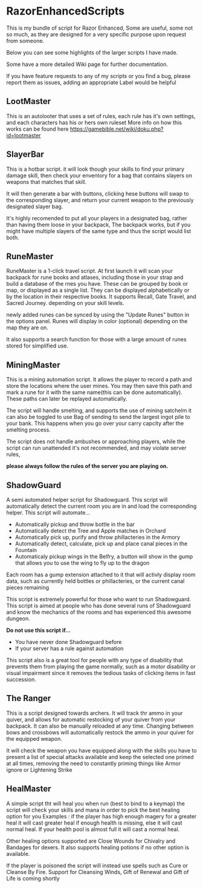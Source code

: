 # RazorEnhancedScripts

This is my bundle of script for Razor Enhanced, Some are useful, some not so much, as they are designed for a very specific purpose upon request from someone.

Below you can see some highlights of the larger scripts I have made.

Some have a more detailed Wiki page for further documentation.

If you have feature requests to any of my scripts or you find a bug, please report them as issues, adding an appropriate Label would be helpful

## LootMaster

This is an autolooter that uses a set of rules, each rule has it's own settings, and each characters has his or hers own ruleset
More info on how this works can be found here
https://gamebible.net/wiki/doku.php?id=lootmaster

## SlayerBar

This is a hotbar script. it will look though your skills to find your primary damage skill,
then check your enventory for a bag that contains slayers on weapons that matches that skill.

It will then generate a bar with buttons, clicking hese buttons will swap to the corresponding slayer,  and return your current weapon to the previously designated slayer bag.

It's highly recomended to put all your players in a designated bag, rather than having them loose in your backpack, The backpack works,
but if you might have multiple slayers of the same type and thus the script would list both.

## RuneMaster

RuneMaster is a 1-click travel script.
At first launch it will scan your backpack for rune books and atlases, including those in your strap and build a database of the rnes you have.
These can be grouped by book or map, or displayed as a single list.
They can be displayed alphabetically or by the location in their respective books.
It supports Recall, Gate Travel, and Sacred Journey. depending on your skill levels.

newly added runes can be synced by using the "Update Runes" button in the options panel.
Runes will display in color (optional) depending on the map they are on.

It also supports a search function for those with a large amount of runes stored for simplified use.


## MiningMaster

This is a mining automation script.
It allows the player to record a path and store the locations where the user mines.
You may then save this path and mark a rune for it with the same name(this can be done automatically).
These paths can later be replayed automatically.

The script will handle smelting, and supports the use of mining satchelm it can also be toggled to use Bag of sending to send the largest ingot pile to your bank.
This happens when you go over your carry capcity after the smelting process.

The script does not handle ambushes or approaching players, while the script can run unattended it's not recommended, and may violate server rules,

**please always follow the rules of the server you are playing on.**

## ShadowGuard

A semi automated helper script for Shadowguard.
This script will automatically detect the current room you are in and load the corresponding helper.
This script will automate...
- Automatically pickup and throw bottle in the bar
- Automatically detect the Tree and Apple matches in Orchard
- Automatically pick up, purify and throw phillacteries in the Armory
- Automatically detect, calculate, pick up and place canal pieces in the Fountain
- Automaticaly pickup wings in the Belfry, a button will show in the gump that allows you to use the wing to fly up to the dragon

Each room has a gump extension attached to it that will activly display room data, such as currently held bottles or phillacteries, or the current canal pieces remaining

This script is extremely powerful for those who want to run Shadowguard.
This script is aimed at people who has done several runs of Shadowguard and know the mechanics of the rooms and has experienced this awesome dungeon.

**Do not use this script if...**
- You have never done Shadowguard before
- If your server has a rule against automation

This script also is a great tool for people with any type of disability that prevents them from playing the game normally,
such as a motor disability or visual impairment since it removes the tedious tasks of clicking items in fast succession.

## The Ranger

This is a script designed towards archers.
It will track thr ammo in your quiver, and allows for automatic restocking of your quiver from your backpack.
It can also be manually reloaded at any time.
Changing between bows and crossbows will automatically restock the ammo in your quiver for the equipped weapon.

It will check the weapon you have equipped along with the skills you have to present a list of special attacks available
and keep the selected one primed at all times, removing the need to constantly priming things like Armor ignore or Lightening Strike

## HealMaster

A simple script tht will heal you when run (best to bind to a keymap) the script will check your skills and mana in order to pick the best healing option for you
Examples : if the player has high enough magery for a greater heal it will cast greater heal if enough health is missing, else it will cast normal heal.
If your health pool is almost full it will cast a normal heal.

Other healing options supported are Close Wounds for Chivalry and Bandages for dexers.
It also supports healing potions if no other option is available.

If the player is poisoned the script will instead use spells such as Cure or Cleanse By Fire.
Support for Cleansing Winds, Gift of Renewal and Gift of Life is coming shortly

